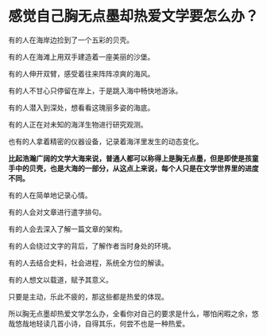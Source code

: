# 感觉自己胸无点墨却热爱文学要怎么办？

有的人在海岸边捡到了一个五彩的贝壳。

有的人在海滩上用双手建造着一座美丽的沙堡。

有的人伸开双臂，感受着往来阵阵凉爽的海风。

有的人不甘心只停留在岸上，于是跳入海中畅快地游泳。

有的人潜入到深处，想看看这瑰丽多姿的海底。

有的人正在对未知的海洋生物进行研究观测。

也有的人拿着精密的仪器设备，记录着海洋里发生的动态变化。

**比起浩瀚广阔的文学大海来说，普通人都可以称得上是胸无点墨，但是即使是孩童手中的贝壳，也是大海的一部分，从这点上来说，每个人只是在文学世界里的进度不同。**

有的人在简单地记录心情。

有的人会对文章进行遣字排句。

有的人会去深入了解一篇文章的架构。

有的人会绕过文字的背后，了解作者当时身处的环境。

有的人去结合史料，社会进程，系统全方位的解读。

有的人想文以载道，赋予其意义。

只要是主动，乐此不疲的，那这些都是热爱的体现。

所以胸无点墨却热爱文学怎么办，全看你对自己的要求是什么，哪怕闲暇之余，悠哉悠哉地轻读几首小诗，自得其乐，何尝不也是一种热爱。





